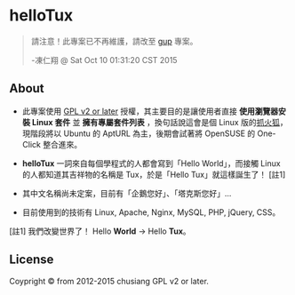 # helloTux

> 請注意！此專案已不再維護，請改至 [gup](http://chusiang.github.io/gup/) 專案。
>
> -凍仁翔 @ Sat Oct 10 01:31:20 CST 2015

## About

* 此專案使用 [GPL v2 or later](https://www.gnu.org/licenses/gpl-2.0.html) 授權，其主要目的是讓使用者直接 **使用瀏覽器安裝 Linux 套件** 並 **擁有專屬套件列表** ，換句話說這會是個 Linux 版的[抓火狐](http://gfx.tw/)，現階段將以 Ubuntu 的 AptURL 為主，後期會試著將 OpenSUSE 的 One-Click 整合進來。

* **helloTux** 一詞來自每個學程式的人都會寫到「Hello World」，而接觸 Linux 的人都知道其吉祥物的名稱是 Tux，於是「Hello Tux」就這樣誕生了！ [註1]

* 其中文名稱尚未定案，目前有「企鵝您好」、「塔克斯您好」...

* 目前使用到的技術有 Linux, Apache, Nginx, MySQL, PHP, jQuery, CSS。

 [註1] 我們改變世界了！ Hello **World** →  Hello **Tux**。

## License

Coypright © from 2012-2015 chusiang GPL v2 or later. 

